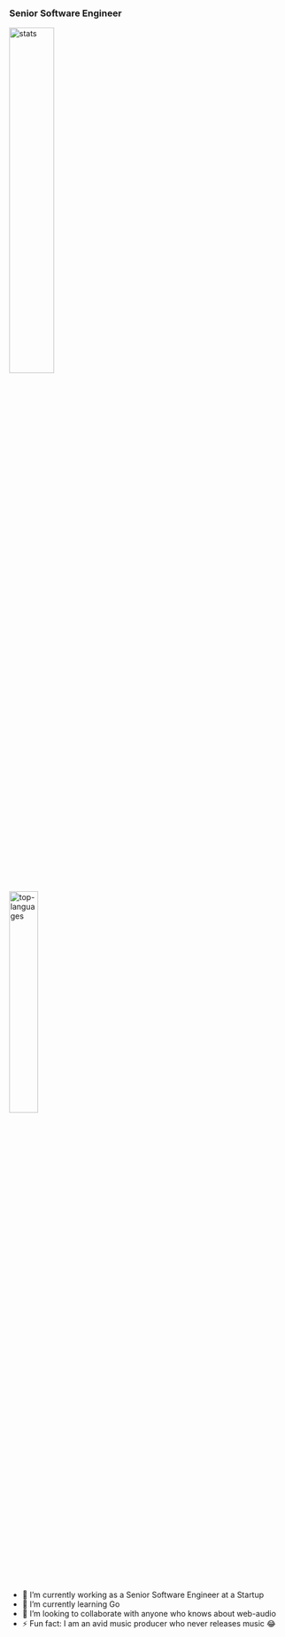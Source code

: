 ### Senior Software Engineer

<img src="https://github-readme-stats.vercel.app/api?username=Elliot-Evans-95&include_all_commits=true&count_private=true&custom_title=Stats&show_icons=true&theme=dracula" alt="stats" width="40%"/>
<br/>
<img src="https://github-readme-stats.vercel.app/api/top-langs/?username=Elliot-Evans-95&layout=compact&show_icons=true&theme=dracula" alt="top-languages" width="32%"/>
<br/>

- 🔭 I’m currently working as a Senior Software Engineer at a Startup
- 🌱 I’m currently learning Go
- 👯 I’m looking to collaborate with anyone who knows about web-audio
- ⚡ Fun fact: I am an avid music producer who never releases music 😂
